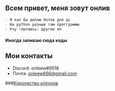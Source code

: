 ## Всем привет, меня зовут онлив
```java
- Я как бы делаю ботов для дс
- На python разные там прогграммы
- Учу (пытаюсь) другие яп
```
#### Иногда заливаю сюда коды
## Мои контакты
- Discord: onleew#9518
- Почта: onleew666@gmail.com

###[Королество клоунов](https://discord.com/invite/HSt6nM2)
